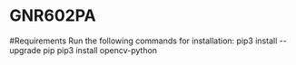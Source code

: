 # GNR602PA
#Requirements
Run the following commands for installation:
pip3 install --upgrade pip
pip3 install opencv-python